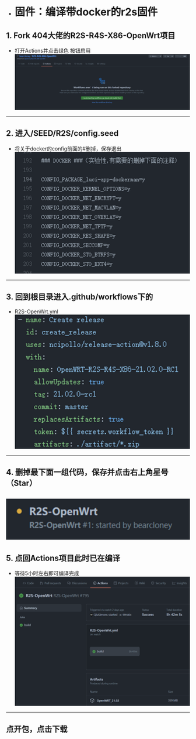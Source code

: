 * # 固件：编译带docker的r2s固件

## 1. Fork 404大佬的R2S-R4S-X86-OpenWrt项目
 * 打开Actions并点击绿色 按钮启用
![](https://github.com/bearcloney/Megumi-bot/blob/main/another/1.png)
---
## 2. 进入/SEED/R2S/config.seed
 * 将关于docker的config前面的#删掉，保存退出
![](https://github.com/bearcloney/Megumi-bot/blob/main/another/2.png)
---
## 3. 回到根目录进入.github/workflows下的
 * R2S-OpenWrt.yml
![](https://github.com/bearcloney/Megumi-bot/blob/main/another/3.png)
---
## 4. 删掉最下面一组代码，保存并点击右上角星号（Star）
![](https://github.com/bearcloney/Megumi-bot/blob/main/another/4.png)
---
## 5. 点回Actions项目此时已在编译
 * 等待5小时左右即可编译完成
![](https://github.com/bearcloney/Megumi-bot/blob/main/another/5.png)
---
## __点开包，点击下载__


